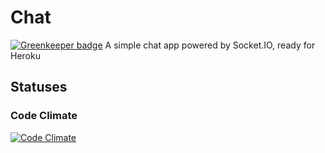 # Chat

[![Greenkeeper badge](https://badges.greenkeeper.io/tradeandmark/chat.svg)](https://greenkeeper.io/)
A simple chat app powered by Socket.IO, ready for Heroku

## Statuses

### Code Climate
[![Code Climate](https://codeclimate.com/github/tradeandmark/chat/badges/gpa.svg)](https://codeclimate.com/github/tradeandmark/chat)
